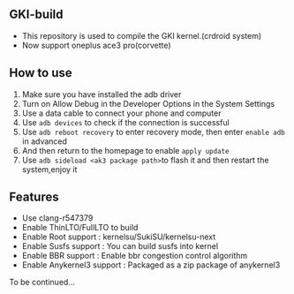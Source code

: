 ## GKI-build

- This repository is used to compile the GKI kernel.(crdroid system)
- Now support oneplus ace3 pro(corvette)

## How to use

1. Make sure you have installed the adb driver
2. Turn on Allow Debug in the Developer Options in the System Settings
3. Use a data cable to connect your phone and computer
4. Use ``adb devices`` to check if the connection is successful
5. Use ``adb reboot recovery`` to enter recovery mode, then enter ``enable adb`` in advanced
6. And then return to the homepage to enable ``apply update``
7. Use ``adb sideload <ak3 package path>``to flash it and then restart the system,enjoy it

## Features

- Use clang-r547379
- Enable ThinLTO/FullLTO to build
- Enable Root support : kernelsu/SukiSU/kernelsu-next
- Enable Susfs support : You can build susfs into kernel
- Enable BBR support : Enable bbr congestion control algorithm 
- Enable Anykernel3 support : Packaged as a zip package of anykernel3

To be continued...
 
